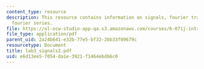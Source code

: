 ```yaml
---
content_type: resource
description: This resource contains information on signals, fourier transform, and
  fourier series.
file: https://ol-ocw-studio-app-qa.s3.amazonaws.com/courses/6-071j-introduction-to-electronics-signals-and-measurement-spring-2006/e6d13ee57054da1e3921f1464ebdb6c0_lab3_signals2.pdf
file_type: application/pdf
parent_uid: 2a24b641-e32b-77e5-bf32-2bb33f09679c
resourcetype: Document
title: lab3_signals2.pdf
uid: e6d13ee5-7054-da1e-3921-f1464ebdb6c0
---
```

